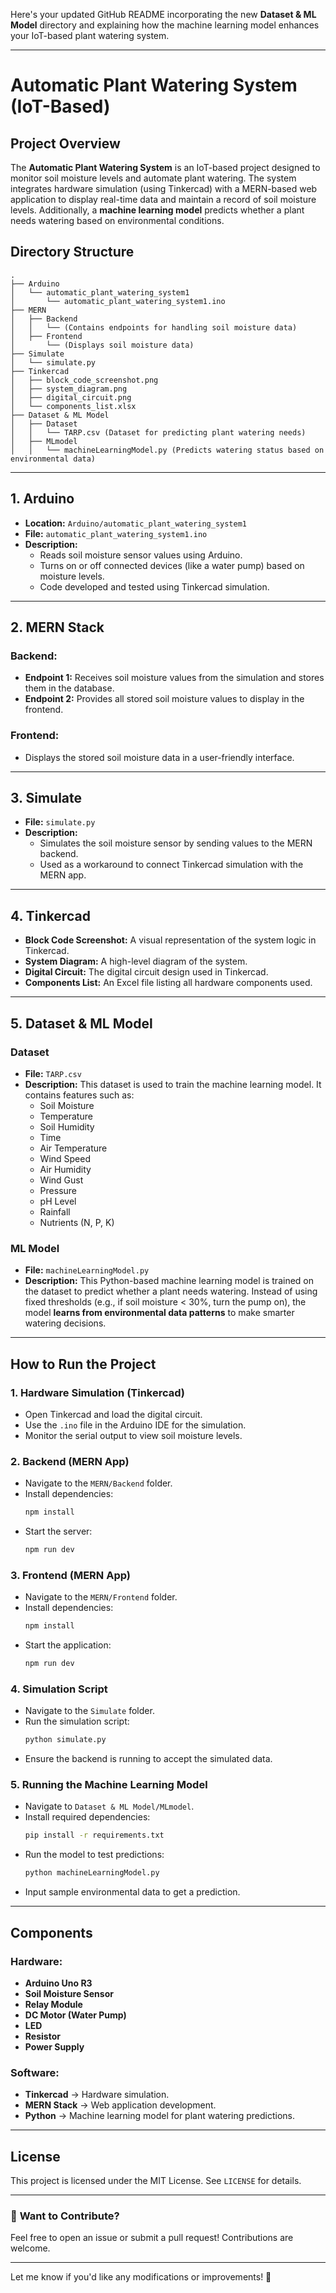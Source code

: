 Here's your updated GitHub README incorporating the new **Dataset & ML Model** directory and explaining how the machine learning model enhances your IoT-based plant watering system.  

---

# Automatic Plant Watering System (IoT-Based)

## Project Overview
The **Automatic Plant Watering System** is an IoT-based project designed to monitor soil moisture levels and automate plant watering. The system integrates hardware simulation (using Tinkercad) with a MERN-based web application to display real-time data and maintain a record of soil moisture levels. Additionally, a **machine learning model** predicts whether a plant needs watering based on environmental conditions.

## Directory Structure
```
.
├── Arduino
│   └── automatic_plant_watering_system1
│       └── automatic_plant_watering_system1.ino
├── MERN
│   ├── Backend
│   │   └── (Contains endpoints for handling soil moisture data)
│   ├── Frontend
│       └── (Displays soil moisture data)
├── Simulate
│   └── simulate.py
├── Tinkercad
│   ├── block_code_screenshot.png
│   ├── system_diagram.png
│   ├── digital_circuit.png
│   └── components_list.xlsx
├── Dataset & ML Model
│   ├── Dataset
│   │   └── TARP.csv (Dataset for predicting plant watering needs)
│   ├── MLmodel
│   │   └── machineLearningModel.py (Predicts watering status based on environmental data)
```

---

## 1. **Arduino**
- **Location:** `Arduino/automatic_plant_watering_system1`
- **File:** `automatic_plant_watering_system1.ino`
- **Description:**
  - Reads soil moisture sensor values using Arduino.
  - Turns on or off connected devices (like a water pump) based on moisture levels.
  - Code developed and tested using Tinkercad simulation.

---

## 2. **MERN Stack**
### Backend:
- **Endpoint 1:** Receives soil moisture values from the simulation and stores them in the database.
- **Endpoint 2:** Provides all stored soil moisture values to display in the frontend.

### Frontend:
- Displays the stored soil moisture data in a user-friendly interface.

---

## 3. **Simulate**
- **File:** `simulate.py`
- **Description:**
  - Simulates the soil moisture sensor by sending values to the MERN backend.
  - Used as a workaround to connect Tinkercad simulation with the MERN app.

---

## 4. **Tinkercad**
- **Block Code Screenshot:** A visual representation of the system logic in Tinkercad.
- **System Diagram:** A high-level diagram of the system.
- **Digital Circuit:** The digital circuit design used in Tinkercad.
- **Components List:** An Excel file listing all hardware components used.

---

## 5. **Dataset & ML Model**
### **Dataset**
- **File:** `TARP.csv`
- **Description:** This dataset is used to train the machine learning model. It contains features such as:
  - Soil Moisture
  - Temperature
  - Soil Humidity
  - Time
  - Air Temperature
  - Wind Speed
  - Air Humidity
  - Wind Gust
  - Pressure
  - pH Level
  - Rainfall
  - Nutrients (N, P, K)

### **ML Model**
- **File:** `machineLearningModel.py`
- **Description:** This Python-based machine learning model is trained on the dataset to predict whether a plant needs watering. Instead of using fixed thresholds (e.g., if soil moisture < 30%, turn the pump on), the model **learns from environmental data patterns** to make smarter watering decisions.
  
---

## How to Run the Project

### **1. Hardware Simulation (Tinkercad)**
- Open Tinkercad and load the digital circuit.
- Use the `.ino` file in the Arduino IDE for the simulation.
- Monitor the serial output to view soil moisture levels.

### **2. Backend (MERN App)**
- Navigate to the `MERN/Backend` folder.
- Install dependencies:
  ```bash
  npm install
  ```
- Start the server:
  ```bash
  npm run dev
  ```

### **3. Frontend (MERN App)**
- Navigate to the `MERN/Frontend` folder.
- Install dependencies:
  ```bash
  npm install
  ```
- Start the application:
  ```bash
  npm run dev
  ```

### **4. Simulation Script**
- Navigate to the `Simulate` folder.
- Run the simulation script:
  ```bash
  python simulate.py
  ```
- Ensure the backend is running to accept the simulated data.

### **5. Running the Machine Learning Model**
- Navigate to `Dataset & ML Model/MLmodel`.
- Install required dependencies:
  ```bash
  pip install -r requirements.txt
  ```
- Run the model to test predictions:
  ```bash
  python machineLearningModel.py
  ```
- Input sample environmental data to get a prediction.

---

## **Components**
### **Hardware:**
- **Arduino Uno R3**
- **Soil Moisture Sensor**
- **Relay Module**
- **DC Motor (Water Pump)**
- **LED**
- **Resistor**
- **Power Supply**

### **Software:**
- **Tinkercad** → Hardware simulation.
- **MERN Stack** → Web application development.
- **Python** → Machine learning model for plant watering predictions.

---

## License
This project is licensed under the MIT License. See `LICENSE` for details.

---

### 🚀 **Want to Contribute?**
Feel free to open an issue or submit a pull request! Contributions are welcome. 

---

Let me know if you'd like any modifications or improvements! 🚀
